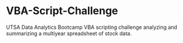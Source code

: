 # VBA-Script-Challenge
UTSA Data Analytics Bootcamp VBA scripting challenge analyzing and summarizing a multiyear spreadsheet of stock data.
